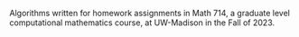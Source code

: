 Algorithms written for homework assignments in Math 714, a graduate level computational mathematics course, at UW-Madison in the Fall of 2023.

